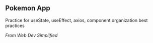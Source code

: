 ## Pokemon App

Practice for useState, useEffect, axios, component organization best practices

*From Web Dev Simplified*